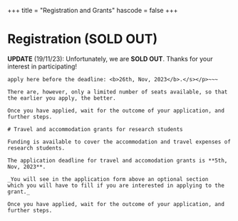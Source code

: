 +++
title = "Registration and Grants"
hascode = false
+++

# Registration (SOLD OUT)

**UPDATE** (19/11/23): Unfortunately, we are **SOLD OUT**. Thanks for your interest in participating!

~~~<p><s>If you are interested in participating, 
apply here before the deadline: <b>26th, Nov, 2023</b>.</s></p>~~~

There are, however, only a limited number of seats available, so that the earlier you apply, the better.

Once you have applied, wait for the outcome of your application, and further steps.

# Travel and accommodation grants for research students

Funding is available to cover the accommodation and travel expenses of research students. 

The application deadline for travel and accomodation grants is **5th, Nov, 2023**.

_You will see in the application form above an optional section 
which you will have to fill if you are interested in applying to the grant._

Once you have applied, wait for the outcome of your application, and further steps.
